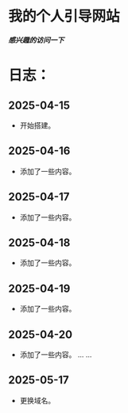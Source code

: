 # 我的个人引导网站
***感兴趣的访问一下***
# 日志：
## 2025-04-15
- 开始搭建。
## 2025-04-16
- 添加了一些内容。
## 2025-04-17
- 添加了一些内容。
## 2025-04-18
- 添加了一些内容。
## 2025-04-19
- 添加了一些内容。
## 2025-04-20
- 添加了一些内容。
...
...
## 2025-05-17
- 更换域名。
